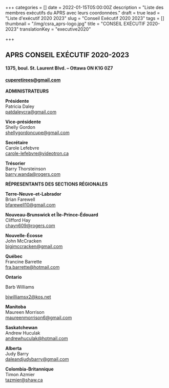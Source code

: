 +++
categories = []
date = 2022-01-15T05:00:00Z
description = "Liste des membres exécutifs du APRS avec leurs coordonnées."
draft = true
lead = "Liste d'exécutif  2020 2023"
slug = "Conseil Exécutif  2020 2023"
tags = []
thumbnail = "/img/csra_aprs-logo.jpg"
title = "CONSEIL EXÉCUTIF 2020-2023"
translationKey = "executive2020"

+++
## APRS CONSEIL EXÉCUTIF 2020-2023

#### 1375, boul. St. Laurent Blvd. – Ottawa ON K1G 0Z7

#### cuperetirees@gmail.com

**ADMINISTRATEURS**

**Présidente**  
Patricia Daley  
[patdaleycra@gmail.com](mailto:patdaleycra@gmail.com)

**Vice-présidente**  
Shelly Gordon  
[shellygordoncupe@gmail.com](mailto:shellygordoncupe@gmail.com)

**Secrétaire**  
Carole Lefebvre  
[carole-lefebvre@videotron.ca](mailto:carole-lefebvre@videotron.ca)

**Trésorier**  
Barry Thorsteinson  
[barry.wanda@rogers.com](mailto:barry.wanda@rogers.com)

**RÉPRESENTANTS DES SECTIONS RÉGIONALES**

**Terre-Neuve-et-Labrador**  
Brian Farewell  
[bfarewell10@gmail.com](mailto:bfarewell10@gmail.com)

**Nouveau-Brunswick et Île-Prince-Édouard**  
Clifford Hay  
[chayn609@rogers.com](mailto:chayn609@rogers.com)

**Nouvelle-Écosse**  
John McCracken  
[bigjmccracken@gmail.com](mailto:bigjmccracken@gmail.com)

**Québec**  
Francine Barrette  
[fra.barrette@hotmail.com](mailto:fra.barrette@hotmail.com)

**Ontario**

Barb Williams

[bjwilliamsx2@kos.net](mailto:bjwilliamsx2@kos.net)

**Manitoba**  
Maureen Morrison  
[maureenmorrison6@gmail.com](mailto:maureenmorrison6@gmail.com)

**Saskatchewan**  
Andrew Huculak  
[andrewhuculak@hotmail.com](mailto:andrewhuculak@hotmail.com)

**Alberta**  
Judy Barry  
[daleandjudybarry@gmail.com](mailto:daleandjudybarry@gmail.com)

**Colombia-Britannique**  
Timon Azmier  
[tazmier@shaw.ca](mailto:tazmier@shaw.ca)